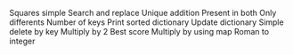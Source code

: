 Squares simple
Search and replace
Unique addition
Present in both
Only differents
Number of keys
Print sorted dictionary
Update dictionary
Simple delete by key
Multiply by 2
Best score
Multiply by using map
Roman to integer
